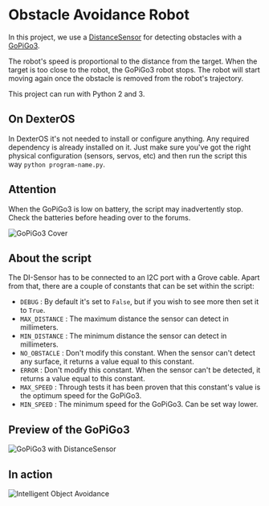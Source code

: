 # Obstacle Avoidance Robot

In this project, we use a [DistanceSensor](https://www.dexterindustries.com/shop/distance-sensor/) for detecting obstacles with a [GoPiGo3](https://www.dexterindustries.com/shop/gopigo3-robot-base-kit/).

The robot's speed is proportional to the distance from the target.
When the target is too close to the robot, the GoPiGo3 robot stops. The robot will start moving again once the obstacle is removed from the robot's trajectory.

This project can run with Python 2 and 3.

## On DexterOS
In DexterOS it's not needed to install or configure anything. Any required dependency is already installed on it. Just make sure you've got the right physical configuration (sensors, servos, etc) and then run the script this way `python program-name.py`.

## Attention

When the GoPiGo3 is low on battery, the script may inadvertently stop. Check the batteries before heading over to the forums.

![GoPiGo3 Cover](http://i.imgur.com/RBNHUzz.jpg)

## About the script

The DI-Sensor has to be connected to an I2C port with a Grove cable. Apart from that, there are a couple of constants that can be set within the script:

* `DEBUG` : By default it's set to `False`, but if you wish to see more then set it to `True`.
* `MAX_DISTANCE` : The maximum distance the sensor can detect in millimeters.
* `MIN_DISTANCE` : The minimum distance the sensor can detect in millimeters.
* `NO_OBSTACLE` : Don't modify this constant. When the sensor can't detect any surface, it returns a value equal to this constant.
* `ERROR` : Don't modify this constant. When the sensor can't be detected, it returns a value equal to this constant.
* `MAX_SPEED` : Through tests it has been proven that this constant's value is the optimum speed for the GoPiGo3.
* `MIN_SPEED` : The minimum speed for the GoPiGo3. Can be set way lower.

## Preview of the GoPiGo3


![GoPiGo3 with DistanceSensor](http://i.imgur.com/FlHrteg.gif)

## In action

![Intelligent Object Avoidance](https://imgur.com/nxJSsKx.gif)
